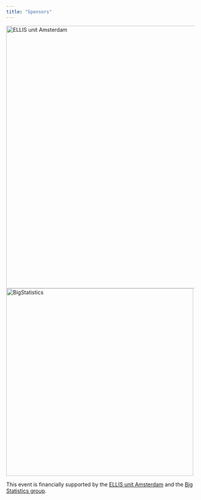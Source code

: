 ```yaml
---
title: "Sponsors"
---
```


<img src="/ellis-logo_horizontal_white_2023-amsterdam.png" alt="ELLIS unit Amsterdam" width="700"/>

<img src="/bigstats-logo.png" alt="BigStatistics" width="500"/>


This event is financially supported by the [ELLIS unit Amsterdam](https://ellis.eu/units/amsterdam) and the [Big Statistics group](https://www.bigstatistics.nl/). 
